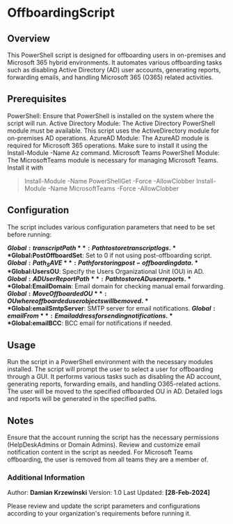# OffboardingScript

## Overview
This PowerShell script is designed for offboarding users in on-premises and Microsoft 365 hybrid environments. It automates various offboarding tasks such as disabling Active Directory (AD) user accounts, generating reports, forwarding emails, and handling Microsoft 365 (O365) related activities.

## Prerequisites
PowerShell: Ensure that PowerShell is installed on the system where the script will run.
Active Directory Module: The Active Directory PowerShell module must be available. This script uses the ActiveDirectory module for on-premises AD operations.
AzureAD Module: The AzureAD module is required for Microsoft 365 operations. Make sure to install it using the Install-Module -Name Az command.
Microsoft Teams PowerShell Module: The MicrosoftTeams module is necessary for managing Microsoft Teams. Install it with 
> Install-Module -Name PowerShellGet -Force -AllowClobber
> Install-Module -Name MicrosoftTeams -Force -AllowClobber

## Configuration
The script includes various configuration parameters that need to be set before running:

**$Global:transcriptPath**: Path to store transcript logs.
**$Global:PostOffboardSet**: Set to 0 if not using post-offboarding script.
**$Global:Path_SAVE**: Path for storing post-offboarding data.
**$Global:UsersOU**: Specify the Users Organizational Unit (OU) in AD.
**$Global:ADUserReportPath**: Path to store AD user reports.
**$Global:EmailDomain**: Email domain for checking manual email forwarding.
**$Global:MoveOffboardedOU**: OU where offboarded user objects will be moved.
**$Global:emailSmtpServer**: SMTP server for email notifications.
**$Global:emailFrom**: Email address for sending notifications.
**$Global:emailBCC**: BCC email for notifications if needed.

## Usage
Run the script in a PowerShell environment with the necessary modules installed.
The script will prompt the user to select a user for offboarding through a GUI.
It performs various tasks such as disabling the AD account, generating reports, forwarding emails, and handling O365-related actions.
The user will be moved to the specified offboarded OU in AD.
Detailed logs and reports will be generated in the specified paths.

## Notes
Ensure that the account running the script has the necessary permissions (HelpDeskAdmins or Domain Admins).
Review and customize email notification content in the script as needed.
For Microsoft Teams offboarding, the user is removed from all teams they are a member of.

### Additional Information
Author: **Damian Krzewinski**
Version: 1.0
Last Updated: **[28-Feb-2024]**

Please review and update the script parameters and configurations according to your organization's requirements before running it.